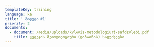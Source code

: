```yaml
---
templateKey: training
language: ka
title: ' მოდული #1'
priority: 2
documents:
  - document: /media/uploads/kvlevis-metodologiuri-safdzvlebi.pdf
    title: კვლევის მეთოდოლოგიური (დიზაინის) საფუძვლები
---
```


